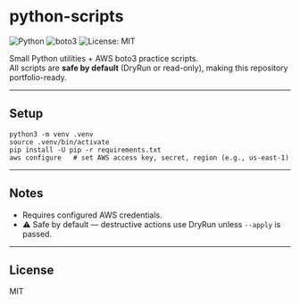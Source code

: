 # python-scripts

![Python](https://img.shields.io/badge/python-3.9%2B-blue)
![boto3](https://img.shields.io/badge/boto3-aws--sdk-orange)
![License: MIT](https://img.shields.io/badge/license-MIT-green)

Small Python utilities + AWS boto3 practice scripts.  
All scripts are **safe by default** (DryRun or read-only), making this repository portfolio-ready.

---

## Setup

    python3 -m venv .venv
    source .venv/bin/activate
    pip install -U pip -r requirements.txt
    aws configure   # set AWS access key, secret, region (e.g., us-east-1)

---

## Notes

- Requires configured AWS credentials.  
- ⚠️ Safe by default — destructive actions use DryRun unless `--apply` is passed.

---

## License

MIT

